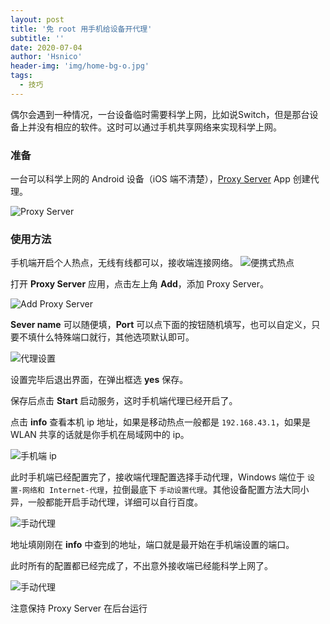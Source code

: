 ```yaml
---
layout: post
title: '免 root 用手机给设备开代理'
subtitle: ''
date: 2020-07-04
author: 'Hsnico'
header-img: 'img/home-bg-o.jpg'
tags:
  - 技巧
---
```


偶尔会遇到一种情况，一台设备临时需要科学上网，比如说Switch，但是那台设备上并没有相应的软件。这时可以通过手机共享网络来实现科学上网。

### 准备

一台可以科学上网的 Android 设备（iOS 端不清楚），[Proxy Server][ps] App 创建代理。

![Proxy Server](/img/posts/20200704/1.png)

### 使用方法

手机端开启个人热点，无线有线都可以，接收端连接网络。
![便携式热点](/img/posts/20200704/2.png)

打开 **Proxy Server** 应用，点击左上角 **Add**，添加 Proxy Server。

![Add Proxy Server](/img/posts/20200704/3.png)

**Sever name** 可以随便填，**Port** 可以点下面的按钮随机填写，也可以自定义，只要不填什么特殊端口就行，其他选项默认即可。

![代理设置](/img/posts/20200704/4.png)

设置完毕后退出界面，在弹出框选 **yes** 保存。

保存后点击 **Start** 启动服务，这时手机端代理已经开启了。

点击 **info** 查看本机 ip 地址，如果是移动热点一般都是 `192.168.43.1`，如果是 WLAN 共享的话就是你手机在局域网中的 ip。

![手机端 ip](/img/posts/20200704/5.png)

此时手机端已经配置完了，接收端代理配置选择手动代理，Windows 端位于 `设置-网络和 Internet-代理`，拉倒最底下 `手动设置代理`。其他设备配置方法大同小异，一般都能开启手动代理，详细可以自行百度。

![手动代理](/img/posts/20200704/7.png)

地址填刚刚在 **info** 中查到的地址，端口就是最开始在手机端设置的端口。

此时所有的配置都已经完成了，不出意外接收端已经能科学上网了。

![手动代理](/img/posts/20200704/6.png)

注意保持 Proxy Server 在后台运行

[ps]: https://play.google.com/store/apps/details?id=com.icecoldapps.proxyserver
